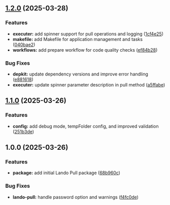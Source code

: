 ## [1.2.0](https://github.com/SP-Packages/lando-pull/compare/v1.1.0...v1.2.0) (2025-03-28)

### Features

* **executer:** add spinner support for pull operations and logging ([1cf4e25](https://github.com/SP-Packages/lando-pull/commit/1cf4e25370e3e2cd67c320be0ea9199cf3ab6f55))
* **makefile:** add Makefile for application management and tasks ([040bae2](https://github.com/SP-Packages/lando-pull/commit/040bae2b1cd0bb683db38d604775631244196571))
* **workflows:** add prepare workflow for code quality checks ([ef84b28](https://github.com/SP-Packages/lando-pull/commit/ef84b28ec895cf6ced0765d9b7215bd7b613b62e))

### Bug Fixes

* **depkit:** update dependency versions and improve error handling ([e881618](https://github.com/SP-Packages/lando-pull/commit/e8816180ba8e7e016f33635eb74643d357c2ee71))
* **executer:** update spinner parameter description in pull method ([a5ffabe](https://github.com/SP-Packages/lando-pull/commit/a5ffabec9670bdb5fe71338f0261c11d203ab849))

## [1.1.0](https://github.com/SP-Packages/lando-pull/compare/v1.0.0...v1.1.0) (2025-03-26)

### Features

* **config:** add debug mode, tempFolder config, and improved validation ([251b3de](https://github.com/SP-Packages/lando-pull/commit/251b3de61b31fd5a82db81eb7eb90cb89ca6cd34))

## 1.0.0 (2025-03-26)

### Features

* **package:** add initial Lando Pull package ([68b960c](https://github.com/SP-Packages/lando-pull/commit/68b960cb049f4f9932dac7541c8fd953d63de896))

### Bug Fixes

* **lando-pull:** handle password option and warnings ([f4fc0de](https://github.com/SP-Packages/lando-pull/commit/f4fc0de65ee2fe3cc3b95844641127c2aaeaa7bd))
